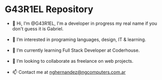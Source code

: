 <h1>G43R1EL Repository</h1>
<ul>
  <li>👋 Hi, I’m @G43R1EL, I'm a developer in progress my real name if you don't guess it is Gabriel.</li>
  <br>
  <li>👀 I’m interested in programing languages, design, IT & learning.</li>
  <br>
  <li>🌱 I’m currently learning Full Stack Developer at Coderhouse.</li>
  <br>
  <li>💞️ I’m looking to collaborate as freelance on web projects.</li>
  <br>
  <li>📫 Contact me at <a href="mailto:nghernandez@ngcomputers.com.ar">nghernandez@ngcomputers.com.ar</li>
</ul>

<!---
G43R1EL/G43R1EL is a ✨ special ✨ repository because its `README.md` (this file) appears on your GitHub profile.
You can click the Preview link to take a look at your changes.
--->

